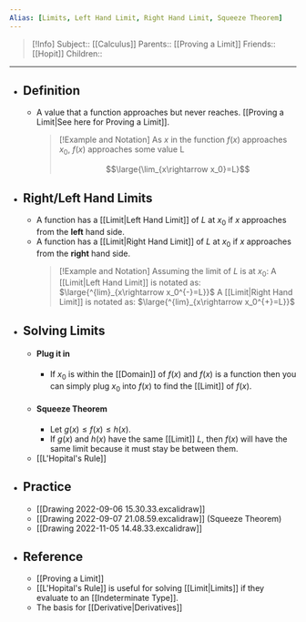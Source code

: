```yaml
---
Alias: [Limits, Left Hand Limit, Right Hand Limit, Squeeze Theorem]
---
```

> [!Info]
> Subject:: [[Calculus]]
> Parents:: [[Proving a Limit]]
> Friends:: [[Hopit]]
> Children:: 
---
- ## Definition
	- A value that a function approaches but never reaches. [[Proving a Limit|See here for Proving a Limit]].
	  > [!Example and Notation]
	  > As $x$ in the function $f(x)$ approaches $x_0$, $f(x)$ approaches some value L
	  > 
	  >$$\large{\lim_{x\rightarrow x_0}=L}$$
- ## Right/Left Hand Limits
	- A function has a [[Limit|Left Hand Limit]] of $L$ at $x_0$ if $x$ approaches from the **left** hand side. 
	- A function has a [[Limit|Right Hand Limit]] of $L$ at $x_0$ if $x$ approaches from the **right** hand side. 
	  > [!Example and Notation]
	  > Assuming the limit of $L$ is at $x_0$:
	  > A [[Limit|Left Hand Limit]] is notated as: $\large{^{lim}_{x\rightarrow x_0^{-}=L}}$
	  > A [[Limit|Right Hand Limit]] is notated as: $\large{^{lim}_{x\rightarrow x_0^{+}=L}}$
- ## Solving Limits
	- #### Plug it in
		- If $x_0$ is within the [[Domain]] of $f(x)$ and $f(x)$ is a function then you can simply plug $x_0$ into $f(x)$ to find the [[Limit]] of $f(x)$.
	- #### Squeeze Theorem
		- Let $g(x)≤f(x)≤h(x)$.
		- If $g(x)$ and $h(x)$ have the same [[Limit]] $L$, then $f(x)$ will have the same limit because it must stay be between them.
	- [[L'Hopital's Rule]]
- ## Practice
	- [[Drawing 2022-09-06 15.30.33.excalidraw]]
	- [[Drawing 2022-09-07 21.08.59.excalidraw]] (Squeeze Theorem)
	- [[Drawing 2022-11-05 14.48.33.excalidraw]]
- ## Reference
	- [[Proving a Limit]]
	- [[L'Hopital's Rule]] is useful for solving [[Limit|Limits]] if they evaluate to an [[Indeterminate Type]].
	- The basis for [[Derivative|Derivatives]]